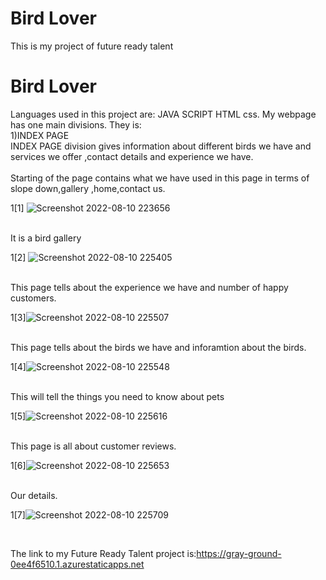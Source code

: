 

  # Bird Lover
  This is my project of future ready talent
  <h1>Bird Lover</h1>
  Languages used in this project are:
  JAVA SCRIPT
  HTML
  css.
  My webpage has one main divisions.
  They is:
 <br>
 1)INDEX PAGE
 <br>
 INDEX PAGE division gives information about different birds we have and services we offer ,contact details and experience we have.
 <br>





<br>
Starting of the page contains what we have used in this page in terms of slope down,gallery ,home,contact us.<br>






 1[1] ![Screenshot 2022-08-10 223656](https://user-images.githubusercontent.com/110168203/183975278-d25702ae-539d-428f-a634-985ee2ce1a1a.jpeg)





<br>
It is a bird gallery
<br>







1[2] ![Screenshot 2022-08-10 225405](https://user-images.githubusercontent.com/110168203/183977103-8e5fae69-bffb-42f6-a03f-772600d67883.jpeg)






<br>
This page tells about the experience we have and number of happy customers.
<br>







1[3]![Screenshot 2022-08-10 225507](https://user-images.githubusercontent.com/110168203/183977261-c1fc40cb-144a-46dc-b6eb-69b47a1e0f40.jpeg)






<br>
This page tells about the birds we have and inforamtion about the birds.
<br>






1[4]![Screenshot 2022-08-10 225548](https://user-images.githubusercontent.com/110168203/183977711-dea13c2b-d0a3-4a8f-a2aa-cc8e61afd742.jpeg)







<br>
This will tell the things you need to know about pets
<br>







1[5]![Screenshot 2022-08-10 225616](https://user-images.githubusercontent.com/110168203/183977773-224857c7-a3bb-4fab-939d-18b3fc4218ea.jpeg)






<br>
This page is all about customer reviews.
<br>







1[6]![Screenshot 2022-08-10 225653](https://user-images.githubusercontent.com/110168203/183977820-eb45194b-4ce6-47b9-81e7-0b20d0d6c4c2.jpeg)






<br>
Our details.
<br>






1[7]![Screenshot 2022-08-10 225709](https://user-images.githubusercontent.com/110168203/183977850-fd0c5ceb-e521-4ebe-88d7-8c8fbabd0b22.jpeg)






  <br>




  The link to my Future Ready Talent project is:https://gray-ground-0ee4f6510.1.azurestaticapps.net
